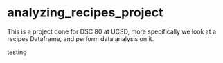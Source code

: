 # analyzing_recipes_project
This is a project done for DSC 80 at UCSD, more specifically we look at a recipes Dataframe, and perform data analysis on it. 

testing
